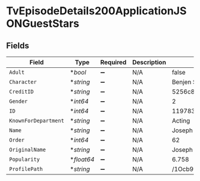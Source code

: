 # TvEpisodeDetails200ApplicationJSONGuestStars


## Fields

| Field                            | Type                             | Required                         | Description                      | Example                          |
| -------------------------------- | -------------------------------- | -------------------------------- | -------------------------------- | -------------------------------- |
| `Adult`                          | **bool*                          | :heavy_minus_sign:               | N/A                              | false                            |
| `Character`                      | **string*                        | :heavy_minus_sign:               | N/A                              | Benjen Stark                     |
| `CreditID`                       | **string*                        | :heavy_minus_sign:               | N/A                              | 5256c8b919c2956ff604836a         |
| `Gender`                         | **int64*                         | :heavy_minus_sign:               | N/A                              | 2                                |
| `ID`                             | **int64*                         | :heavy_minus_sign:               | N/A                              | 119783                           |
| `KnownForDepartment`             | **string*                        | :heavy_minus_sign:               | N/A                              | Acting                           |
| `Name`                           | **string*                        | :heavy_minus_sign:               | N/A                              | Joseph Mawle                     |
| `Order`                          | **int64*                         | :heavy_minus_sign:               | N/A                              | 62                               |
| `OriginalName`                   | **string*                        | :heavy_minus_sign:               | N/A                              | Joseph Mawle                     |
| `Popularity`                     | **float64*                       | :heavy_minus_sign:               | N/A                              | 6.758                            |
| `ProfilePath`                    | **string*                        | :heavy_minus_sign:               | N/A                              | /1Ocb9v3h54beGVoJMm4w50UQhLf.jpg |